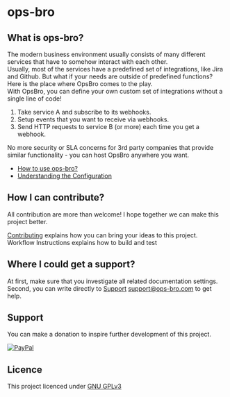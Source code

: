 # ops-bro

## What is ops-bro?

The modern business environment usually consists of many different services that have to somehow interact with each other.  
Usually, most of the services have a predefined set of integrations, like Jira and Github. But what if your needs are outside of predefined functions?  
Here is the place where OpsBro comes to the play.  
With OpsBro, you can define your own custom set of integrations without a single line of code!  
1. Take service A and subscribe to its webhooks.  
2. Setup events that you want to receive via webhooks.  
3. Send HTTP requests to service B (or more) each time you get a webhook.  

No more security or SLA concerns for 3rd party companies that provide similar functionality - you can host OpsBro anywhere you want.  

* [How to use ops-bro?](docs/README.md#get-started-with-docker-image)
* [Understanding the Configuration](docs/README.md#understanding-the-configuration)

## How I can contribute?

All contribution are more than welcome! I hope together we can make this project better.

[Contributing](CONTRIBUTING.md) explains how you can bring your ideas to this project.
Workflow Instructions explains how to build and test

## Where I could get a support?

At first, make sure that you investigate all related documentation settings.
Second, you can write directly to [Support](mailto:support@ops-bro.com) support@ops-bro.com to get help.

## Support

You can make a donation to inspire further development of this project.

[![PayPal](https://www.paypalobjects.com/webstatic/logo/logo_paypal_106x27.png)](https://www.paypal.com/cgi-bin/webscr?cmd=_s-xclick&hosted_button_id=DHRGK8C7UHEML&source=url)

## Licence
This project licenced under [GNU GPLv3](COPYING)

